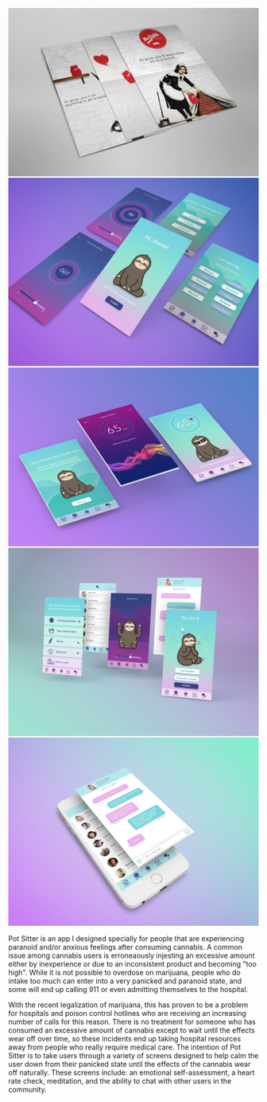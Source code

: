 ---
---

![Pot Sitter App](/assets/img/work/proj-2/img1.jpg)
![Pot Sitter App](/assets/img/work/proj-2/img2.jpg)
![Pot Sitter App](/assets/img/work/proj-2/img3.jpg)
![Pot Sitter App](/assets/img/work/proj-2/img4.jpg)
![Pot Sitter App](/assets/img/work/proj-2/img5.jpg)

Pot Sitter is an app I designed specially for people that are experiencing paranoid and/or
anxious feelings after consuming cannabis. A common issue among cannabis users is
erroneaously injesting an excessive amount either by inexperience or due to an inconsistent product 
and becoming "too high". While it is not possible to overdose on marijuana, people who do intake too much can enter
into a very panicked and paranoid state, and some will end up calling 911 or even admitting themselves to the hospital. <br>

With the recent legalization of marijuana, this has proven to be a problem for hospitals and poison control hotlines who are receiving an increasing number of calls for this reason. There is no treatment for someone who has consumed an excessive amount of cannabis except to wait until the effects wear off over time, so these incidents end up taking hospital resources away from people who really require
medical care. The intention of Pot Sitter is to take users through a variety of screens designed
to help calm the user down from their panicked state until the effects of the cannabis wear off
naturally. These screens include: an emotional self-assessment, a heart rate check, meditation, and the ability to chat with other users in the community.




